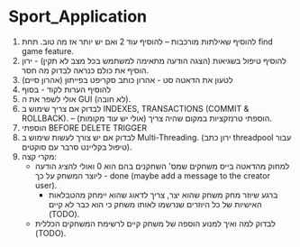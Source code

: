 # Sport_Application
1) להוסיף שאילתות מורכבות – להוסיף עוד 2 ואם יש יותר אז מה טוב. תחת find game feature.
2) להוסיף טיפול בשגיאות (הצגה הודעה מתאימה למשתמש בכל מצב לא תקין)  - ירון הוסיף את כולם כנראה לבדוק מה חסר.
3) לטעון את הדאטה סט - אהרון כותב סקריפט בפייתון (אהרון סיים)
4) להוסיף הערות לקוד - בסוף
5)  אולי לשפר את ה GUI (לא חובה).
6) לבדוק אם צריך שימוש ב INDEXES, TRANSACTIONS (COMMIT & ROLLBACK). – הוספתי טרנזקציות במקום שהיה צריך (אולי יש עוד מקומות).
7) הוספתי BEFORE DELETE TRIGGER
8) לבדוק אם יש צורך לעשות שימוש ב Multi-Threading. (ירון כתב threadpool  עבור טיפול בקליינט סרבר עם סוקטים).
9) מקרי קצה:  
	- למחוק מהדאטה בייס משחקים שמס' השחקנים בהם הוא 0 ואולי להציג הודעה ליוצר המשחק על כך - done (maybe add a message to the creator user).
    	- ברגע שיוזר מחק משחק שהוא יצר, צריך לדאוג שהוא יימחק מהטבלאות האישיות של כל היוזרים שנרשמו לאותו משחק כי הוא כבר לא קיים (TODO).
	- לבדוק למה ואיך למנוע הוספה של משחק קיים לרשימת המשחקים הכללית (TODO).

